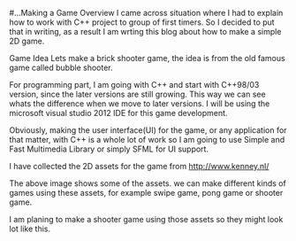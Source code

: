 #...Making a Game 
Overview
I came across situation where I had to explain how to work with C++ project to group of first timers. So I decided to put that in writing, as a result I am wrting this blog about how to make a simple 2D game.



Game Idea 
Lets make a brick shooter game, the idea is from the old famous game called bubble shooter.







For programming part, I am going with C++ and start with C++98/03 version, since the later versions are still growing. This way we can see whats the difference when we move to later versions. I will be using the microsoft visual studio 2012 IDE for this game development.





Obviously, making the user interface(UI) for the game, or any application for that matter, with C++ is a whole lot of work so I am going to use Simple and Fast Multimedia Library or simply SFML for UI support.





I have collected the 2D assets for the game from http://www.kenney.nl/





The above image shows some of the assets. we can make different kinds of games using these assets, for example swipe game, pong game or shooter game.



I am planing to make a shooter game using those assets so they might look lot like this.









